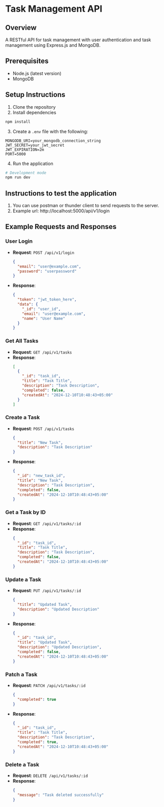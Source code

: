 # Task Management API

## Overview

A RESTful API for task management with user authentication and task management using Express.js and MongoDB.

## Prerequisites

- Node.js (latest version)
- MongoDB

## Setup Instructions

1. Clone the repository
2. Install dependencies

```bash
npm install
```

3. Create a `.env` file with the following:

```
MONGODB_URI=your_mongodb_connection_string
JWT_SECRET=your_jwt_secret
JWT_EXPIRATION=2m
PORT=5000
```

4. Run the application

```bash
# Development mode
npm run dev
```

## Instructions to test the application

1. You can use postman or thunder client to send requests to the server.
2. Example url: http://localhost:5000/api/v1/login

## Example Requests and Responses

### User Login

- **Request**: `POST /api/v1/login`
  ```json
  {
    "email": "user@example.com",
    "password": "userpassword"
  }
  ```
- **Response**:
  ```json
  {
    "token": "jwt_token_here",
    "data": {
      "_id": "user_id",
      "email": "user@example.com",
      "name": "User Name"
    }
  }
  ```

### Get All Tasks

- **Request**: `GET /api/v1/tasks`
- **Response**:
  ```json
  [
    {
      "_id": "task_id",
      "title": "Task Title",
      "description": "Task Description",
      "completed": false,
      "createdAt": "2024-12-10T10:48:43+05:00"
    }
  ]
  ```

### Create a Task

- **Request**: `POST /api/v1/tasks`
  ```json
  {
    "title": "New Task",
    "description": "Task Description"
  }
  ```
- **Response**:
  ```json
  {
    "_id": "new_task_id",
    "title": "New Task",
    "description": "Task Description",
    "completed": false,
    "createdAt": "2024-12-10T10:48:43+05:00"
  }
  ```

### Get a Task by ID

- **Request**: `GET /api/v1/tasks/:id`
- **Response**:
  ```json
  {
    "_id": "task_id",
    "title": "Task Title",
    "description": "Task Description",
    "completed": false,
    "createdAt": "2024-12-10T10:48:43+05:00"
  }
  ```

### Update a Task

- **Request**: `PUT /api/v1/tasks/:id`
  ```json
  {
    "title": "Updated Task",
    "description": "Updated Description"
  }
  ```
- **Response**:
  ```json
  {
    "_id": "task_id",
    "title": "Updated Task",
    "description": "Updated Description",
    "completed": false,
    "createdAt": "2024-12-10T10:48:43+05:00"
  }
  ```

### Patch a Task

- **Request**: `PATCH /api/v1/tasks/:id`
  ```json
  {
    "completed": true
  }
  ```
- **Response**:
  ```json
  {
    "_id": "task_id",
    "title": "Task Title",
    "description": "Task Description",
    "completed": true,
    "createdAt": "2024-12-10T10:48:43+05:00"
  }
  ```

### Delete a Task

- **Request**: `DELETE /api/v1/tasks/:id`
- **Response**:
  ```json
  {
    "message": "Task deleted successfully"
  }
  ```
